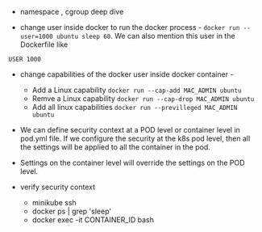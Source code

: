 - namespace , cgroup deep dive

- change user inside docker to run the docker process - `docker run --user=1000 ubuntu sleep 60`. We can also mention this user in the Dockerfile like 
```
USER 1000
```
- change capabilities of the docker user inside docker container - 
    - Add a Linux capability `docker run --cap-add MAC_ADMIN ubuntu`
    - Remve a Linux capability `docker run --cap-drop MAC_ADMIN ubuntu`
    - Add all linux capabilities `docker run --previlleged MAC_ADMIN ubuntu`

- We can define security context at a POD level or container level in pod.yml file. If we configure the security at the k8s pod level, then all the settings will be applied to all the container in the pod. 
- Settings on the container level will override the settings on the POD level.
- verify security context
    - minikube ssh
    - docker ps | grep 'sleep'
    - docker exec -it CONTAINER_ID bash